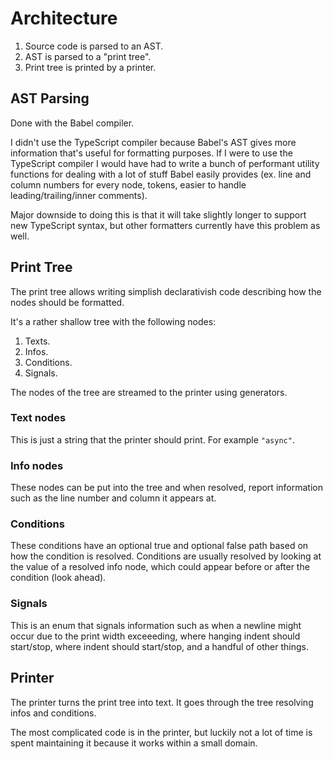 # Architecture

1. Source code is parsed to an AST.
2. AST is parsed to a "print tree".
3. Print tree is printed by a printer.

## AST Parsing

Done with the Babel compiler.

I didn't use the TypeScript compiler because Babel's AST gives more information that's useful for formatting purposes. If I were to use the TypeScript compiler I would have had to write a bunch of performant utility functions for dealing with a lot of stuff Babel easily provides (ex. line and column numbers for every node, tokens, easier to handle leading/trailing/inner comments).

Major downside to doing this is that it will take slightly longer to support new TypeScript syntax, but other formatters currently have this problem as well.

## Print Tree

The print tree allows writing simplish declarativish code describing how the nodes should be formatted.

It's a rather shallow tree with the following nodes:

1. Texts.
2. Infos.
3. Conditions.
4. Signals.

The nodes of the tree are streamed to the printer using generators.

### Text nodes

This is just a string that the printer should print. For example `"async"`.

### Info nodes

These nodes can be put into the tree and when resolved, report information such as the line number and column it appears at.

### Conditions

These conditions have an optional true and optional false path based on how the condition is resolved. Conditions are usually resolved by looking at the value of a resolved info node, which could appear before or after the condition (look ahead).

### Signals

This is an enum that signals information such as when a newline might occur due to the print width exceeeding, where hanging indent should start/stop, where indent should start/stop, and a handful of other things.

## Printer

The printer turns the print tree into text. It goes through the tree resolving infos and conditions.

The most complicated code is in the printer, but luckily not a lot of time is spent maintaining it because it works within a small domain.
